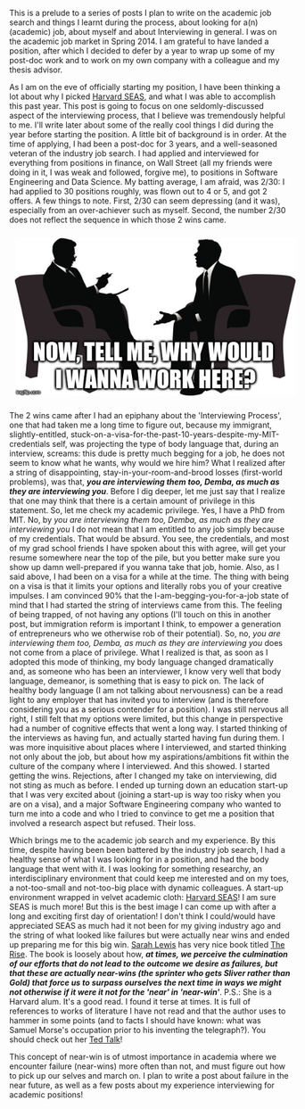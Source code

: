 <!--
.. title: Rethinking the Interviewing Process
.. slug: rethinking-the-interviewing-process
.. date: 2015-08-24 19:56:07 UTC-05:00
.. tags:
.. category:
.. link:
.. description:
.. type: text
-->

This is a prelude to a series of posts I plan to write on the academic job search and things I learnt during the process, about looking for a(n) (academic) job, about myself and about Interviewing in general. I was on the academic job market in Spring 2014. I am grateful to have landed a position, after which I decided to defer by a year to wrap up some of my post-doc work and to work on my own company with a colleague and my thesis advisor.

As I am on the eve of officially starting my position, I have been thinking a lot about why I picked [Harvard SEAS](http://seas.harvard.edu), and what I was able to accomplish this past year. This post is going to focus on one seldomly-discussed aspect of the interviewing process, that I believe was tremendously helpful to me. I'll write later about some of the really cool things I did during the year before starting the position. A little bit of background is in order. At the time of applying, I had been a post-doc for 3 years, and a well-seasoned veteran of the industry job search. I had applied and interviewed for everything from positions in finance, on Wall Street (all my friends were doing in it, I was weak and followed, forgive me), to positions in Software Engineering and Data Science. My batting average, I am afraid, was 2/30: I had applied to 30 positions roughly, was flown out to 4 or 5, and got 2 offers. A few things to note. First, 2/30 can seem depressing (and it was), especially from an over-achiever such as myself. Second, the number 2/30 does not reflect the sequence in which those 2 wins came.

<!--![](/wwiwwh.jpg)-->

<div style="text-align:center"><img style="float: center" src="/wwiwwh.jpg" hspace="10" vspace="10"></div>

The 2 wins came after I had an epiphany about the 'Interviewing Process', one that had taken me a long time to figure out, because my immigrant, slightly-entitled, stuck-on-a-visa-for-the-past-10-years-despite-my-MIT-credentials self, was projecting the type of body language that, during an interview, screams: this dude is pretty much begging for a job, he does not seem to know what he wants, why would we hire him? What I realized after a string of disappointing, stay-in-your-room-and-brood losses (first-world problems), was that, **_you are interviewing them too, Demba, as much as they are interviewing you_**. Before I dig deeper, let me just say that I realize that one may think that there is a certain amount of privilege in this statement. So, let me check my academic privilege. Yes, I have a PhD from MIT. No, by *you are interviewing them too, Demba, as much as they are interviewing you* I do not mean that I am entitled to any job simply because of my credentials. That would be absurd. You see, the credentials, and most of my grad school friends I have spoken about this with agree, will get your resume somewhere near the top of the pile, but you better make sure you show up damn well-prepared if you wanna take that job, homie. Also, as I said above, I had been on a visa for a while at the time. The thing with being on a visa is that it limits your options and literally robs you of your creative impulses. I am convinced 90% that the I-am-begging-you-for-a-job state of mind that I had started the string of interviews came from this. The feeling of being trapped, of not having any options (I'll touch on this in another post, but immigration reform is important I think, to empower a generation of entrepreneurs who we otherwise rob of their potential). So, no, *you are interviewing them too, Demba, as much as they are interviewing you* does not come from a place of privilege. What I realized is that, as soon as I adopted this mode of thinking, my body language changed dramatically and, as someone who has been an interviewer, I know very well that body language, demeanor, is something that is easy to pick on. The lack of healthy body language (I am not talking about nervousness) can be a read light to any employer that has invited you to interview (and is therefore considering you as a serious contender for a position). I was still nervous all right, I still felt that my options were limited, but this change in perspective had a number of cognitive effects that went a long way. I started thinking of the interviews as having fun, and actually started having fun during them. I was more inquisitive about places where I interviewed, and started thinking not only about the job, but about how my aspirations/ambitions fit within the culture of the company where I interviewed. And this showed. I started getting the wins. Rejections, after I changed my take on interviewing, did not sting as much as before. I ended up turning down an education start-up that I was very excited about (joining a start-up is way too risky when you are on a visa), and a major Software Engineering company who wanted to turn me into a code and who I tried to convince to get me a position that involved a research aspect but refused. Their loss.

Which brings me to the academic job search and my experience. By this time, despite having been been battered by the industry job search, I had a healthy sense of what I was looking for in a position, and had the body language that went with it. I was looking for something researchy, an interdisciplinary environment that could keep me interested and on my toes, a not-too-small and not-too-big place with dynamic colleagues. A start-up environment wrapped in velvet academic cloth: [Harvard SEAS](http://seas.harvard.edu)! I am sure SEAS is much more! But this is the best image I can come up with after a long and exciting first day of orientation! I don't think I could/would have appreciated SEAS as much had it not been for my giving industry ago and the string of what looked like failures but were actually near wins and ended up preparing me for this big win. [Sarah Lewis](http://sarahelizabethlewis.com/) has very nice book titled [The Rise](http://www.amazon.com/The-Rise-Creativity-Failure-Mastery/dp/1451629249). The book is loosely about how, **_at times, we perceive the culmination of our efforts that do not lead to the outcome we desire as failures, but that these are actually near-wins (the sprinter who gets Sliver rather than Gold) that force us to surpass ourselves the next time in ways we might not otherwise if it were it not for the 'near' in 'near-win'_**. P.S.: She is a Harvard alum. It's a good read. I found it terse at times. It is full of references to works of literature I have not read and that the author uses to hammer in some points (and to facts I should have known: what was Samuel Morse's occupation prior to his inventing the telegraph?). You should check out her [Ted Talk](http://www.ted.com/talks/sarah_lewis_embrace_the_near_win?language=en)!

This concept of near-win is of utmost importance in academia where we encounter failure (near-wins) more often than not, and must figure out how to pick up our selves and march on. I plan to write a post about failure in the near future, as well as a few posts about my experience interviewing for academic positions!
